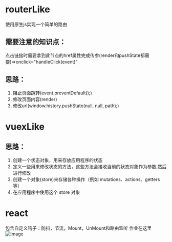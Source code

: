 # routerLike
 使用原生js实现一个简单的路由
 ## 需要注意的知识点：
 点击链接时需要拿到此节点的href属性完成传参(render和pushState都需要)=>onclick="handleClick(event)"
 ## 思路：
 1. 阻止页面跳转(event.preventDefault();)
 2. 修改页面内容(render)
 3. 修改url(window.history.pushState(null, null, path);)
# vuexLike
 ## 思路：
 1. 创建一个状态对象，用来存放应用程序的状态
 2. 定义一些用来修改状态的方法，这些方法会接收当前的状态对象作为参数,然后进行修改
 3. 创建一个对象(store)来存储各种操作（例如 mutations、actions、getters 等）
 4. 在应用程序中使用这个 store 对象
# react
包含自定义钩子：防抖，节流，Mount，UnMount和路由监听
作业在这里
![image](https://github.com/wangyuening0522/routerLike/assets/111636755/eb203fba-f6c9-483e-b8e8-921fea03c80b)

